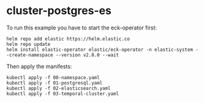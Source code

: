 # cluster-postgres-es

To run this example you have to start the eck-operator first:

```
helm repo add elastic https://helm.elastic.co
helm repo update
helm install elastic-operator elastic/eck-operator -n elastic-system --create-namespace --version v2.8.0 --wait
```

Then apply the manifests:
```
kubectl apply -f 00-namespace.yaml
kubectl apply -f 01-postgresql.yaml
kubectl apply -f 02-elasticsearch.yaml
kubectl apply -f 03-temporal-cluster.yaml
```
